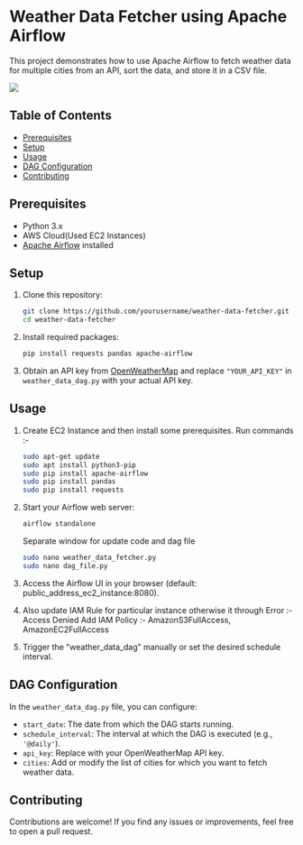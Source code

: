 # Weather Data Fetcher using Apache Airflow

This project demonstrates how to use Apache Airflow to fetch weather data for multiple cities from an API, sort the data, and store it in a CSV file.

![](https://github.com/Gaurav0807/Apache_Airflow/assets/54076460/a5563b4f-fbe4-491c-9d2d-b3f0a57e2111)


## Table of Contents
- [Prerequisites](#prerequisites)
- [Setup](#setup)
- [Usage](#usage)
- [DAG Configuration](#dag-configuration)
- [Contributing](#contributing)

## Prerequisites

- Python 3.x
- AWS Cloud(Used EC2 Instances)
- [Apache Airflow](https://airflow.apache.org/docs/apache-airflow/stable/start.html) installed
  


## Setup

1. Clone this repository:

    ```bash
    git clone https://github.com/yourusername/weather-data-fetcher.git
    cd weather-data-fetcher
    ```

2. Install required packages:

    ```bash
    pip install requests pandas apache-airflow
    ```

3. Obtain an API key from [OpenWeatherMap](https://openweathermap.org/api) and replace `"YOUR_API_KEY"` in `weather_data_dag.py` with your actual API key.

## Usage

1. Create EC2 Instance and then install some prerequisites.
   Run commands :-
   ```bash
   sudo apt-get update
   sudo apt install python3-pip
   sudo pip install apache-airflow
   sudo pip install pandas
   sudo pip install requests
   ```

3. Start your Airflow web server:

    ```bash
    airflow standalone
    ```
    Separate window for update code and dag file

    ```bash
    sudo nano weather_data_fetcher.py
    sudo nano dag_file.py
    ```
    
4. Access the Airflow UI in your browser (default: public_address_ec2_instance:8080).
5. Also update IAM Rule for particular instance otherwise it through Error :- Access Denied
   Add IAM Policy :- AmazonS3FullAccess, AmazonEC2FullAccess

6. Trigger the "weather_data_dag" manually or set the desired schedule interval.

## DAG Configuration

In the `weather_data_dag.py` file, you can configure:

- `start_date`: The date from which the DAG starts running.
- `schedule_interval`: The interval at which the DAG is executed (e.g., `'@daily'`).
- `api_key`: Replace with your OpenWeatherMap API key.
- `cities`: Add or modify the list of cities for which you want to fetch weather data.

## Contributing

Contributions are welcome! If you find any issues or improvements, feel free to open a pull request.


